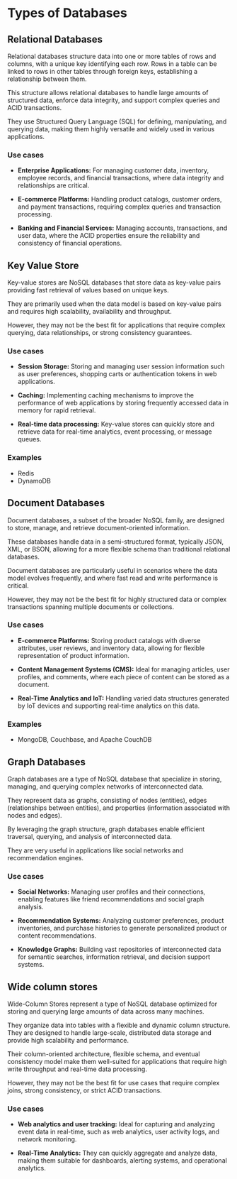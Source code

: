 # Types of Databases

## Relational Databases

Relational databases structure data into one or more tables of rows and columns, with a unique key identifying each row. Rows in a table can be linked to rows in other tables through foreign keys, establishing a relationship between them.

This structure allows relational databases to handle large amounts of structured data, enforce data integrity, and support complex queries and ACID transactions.

They use Structured Query Language (SQL) for defining, manipulating, and querying data, making them highly versatile and widely used in various applications.

### Use cases

- **Enterprise Applications:** For managing customer data, inventory, employee records, and financial transactions, where data integrity and relationships are critical.

- **E-commerce Platforms:** Handling product catalogs, customer orders, and payment transactions, requiring complex queries and transaction processing.

- **Banking and Financial Services:** Managing accounts, transactions, and user data, where the ACID properties ensure the reliability and consistency of financial operations.

## Key Value Store


Key-value stores are NoSQL databases that store data as key-value pairs providing fast retrieval of values based on unique keys.

They are primarily used when the data model is based on key-value pairs and requires high scalability, availability and throughput.

However, they may not be the best fit for applications that require complex querying, data relationships, or strong consistency guarantees.

### Use cases

- **Session Storage:** Storing and managing user session information such as user preferences, shopping carts or authentication tokens in web applications.

- **Caching:** Implementing caching mechanisms to improve the performance of web applications by storing frequently accessed data in memory for rapid retrieval.

- **Real-time data processing:** Key-value stores can quickly store and retrieve data for real-time analytics, event processing, or message queues.

### Examples
- Redis
- DynamoDB

## Document Databases

Document databases, a subset of the broader NoSQL family, are designed to store, manage, and retrieve document-oriented information.

These databases handle data in a semi-structured format, typically JSON, XML, or BSON, allowing for a more flexible schema than traditional relational databases.

Document databases are particularly useful in scenarios where the data model evolves frequently, and where fast read and write performance is critical.

However, they may not be the best fit for highly structured data or complex transactions spanning multiple documents or collections.


### Use cases

- **E-commerce Platforms:** Storing product catalogs with diverse attributes, user reviews, and inventory data, allowing for flexible representation of product information.

- **Content Management Systems (CMS):** Ideal for managing articles, user profiles, and comments, where each piece of content can be stored as a document.

- **Real-Time Analytics and IoT:** Handling varied data structures generated by IoT devices and supporting real-time analytics on this data.

### Examples
- MongoDB, Couchbase, and Apache CouchDB

## Graph Databases

Graph databases are a type of NoSQL database that specialize in storing, managing, and querying complex networks of interconnected data.

They represent data as graphs, consisting of nodes (entities), edges (relationships between entities), and properties (information associated with nodes and edges).

By leveraging the graph structure, graph databases enable efficient traversal, querying, and analysis of interconnected data.

They are very useful in applications like social networks and recommendation engines.

### Use cases

- **Social Networks:** Managing user profiles and their connections, enabling features like friend recommendations and social graph analysis.

- **Recommendation Systems:** Analyzing customer preferences, product inventories, and purchase histories to generate personalized product or content recommendations.

- **Knowledge Graphs:** Building vast repositories of interconnected data for semantic searches, information retrieval, and decision support systems.

## Wide column stores

Wide-Column Stores represent a type of NoSQL database optimized for storing and querying large amounts of data across many machines.

They organize data into tables with a flexible and dynamic column structure. They are designed to handle large-scale, distributed data storage and provide high scalability and performance.

Their column-oriented architecture, flexible schema, and eventual consistency model make them well-suited for applications that require high write throughput and real-time data processing.

However, they may not be the best fit for use cases that require complex joins, strong consistency, or strict ACID transactions.

### Use cases

- **Web analytics and user tracking:** Ideal for capturing and analyzing event data in real-time, such as web analytics, user activity logs, and network monitoring.

- **Real-Time Analytics:** They can quickly aggregate and analyze data, making them suitable for dashboards, alerting systems, and operational analytics.

